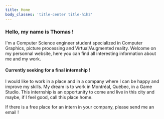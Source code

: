 ```yaml
---
title: Home
body_classes: 'title-center title-h1h2'
---
```


### Hello, my name is Thomas !

I'm a Computer Science engineer student specialized in Computer Graphics, picture processing and Virtual/Augmented reality.
Welcome on my personnal website, here you can find all interesting information about me and my work.

#### Currently seeking for a final internship !

I would like to work in a place and in a company where I can be happy and improve my skills. My dream is to work in Montréal, Québec, in a Game Studio. This internship is an opportunity to come and live in this city and maybe, if I feel good, call this place home.

If there is a free place for an intern in your company, please send me an email ! 